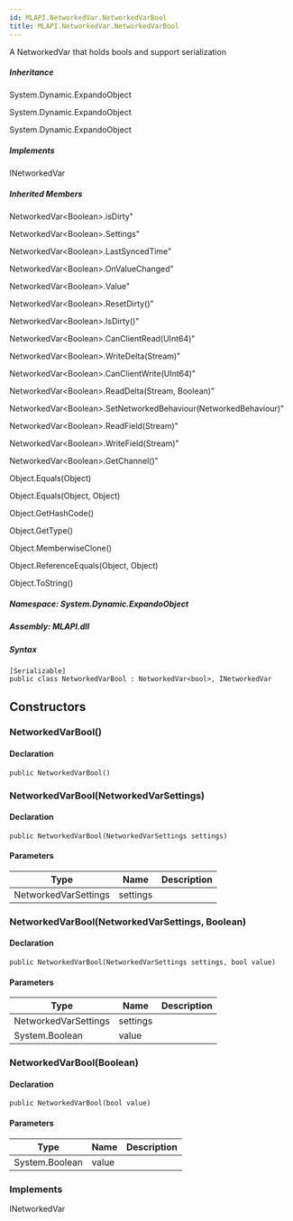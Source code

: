 ```yaml
---  
id: MLAPI.NetworkedVar.NetworkedVarBool  
title: MLAPI.NetworkedVar.NetworkedVarBool  
---
```


<div class="markdown level0 summary">

A NetworkedVar that holds bools and support serialization

</div>

<div class="markdown level0 conceptual">

</div>

<div class="inheritance">

##### Inheritance

<div class="level0">

System.Dynamic.ExpandoObject

</div>

<div class="level1">

System.Dynamic.ExpandoObject

</div>

<div class="level2">

System.Dynamic.ExpandoObject

</div>

</div>

<div classs="implements">

##### Implements

<div>

INetworkedVar

</div>

</div>

<div class="inheritedMembers">

##### Inherited Members

<div>

NetworkedVar&lt;Boolean&gt;.isDirty"

</div>

<div>

NetworkedVar&lt;Boolean&gt;.Settings"

</div>

<div>

NetworkedVar&lt;Boolean&gt;.LastSyncedTime"

</div>

<div>

NetworkedVar&lt;Boolean&gt;.OnValueChanged"

</div>

<div>

NetworkedVar&lt;Boolean&gt;.Value"

</div>

<div>

NetworkedVar&lt;Boolean&gt;.ResetDirty()"

</div>

<div>

NetworkedVar&lt;Boolean&gt;.IsDirty()"

</div>

<div>

NetworkedVar&lt;Boolean&gt;.CanClientRead(UInt64)"

</div>

<div>

NetworkedVar&lt;Boolean&gt;.WriteDelta(Stream)"

</div>

<div>

NetworkedVar&lt;Boolean&gt;.CanClientWrite(UInt64)"

</div>

<div>

NetworkedVar&lt;Boolean&gt;.ReadDelta(Stream, Boolean)"

</div>

<div>

NetworkedVar&lt;Boolean&gt;.SetNetworkedBehaviour(NetworkedBehaviour)"

</div>

<div>

NetworkedVar&lt;Boolean&gt;.ReadField(Stream)"

</div>

<div>

NetworkedVar&lt;Boolean&gt;.WriteField(Stream)"

</div>

<div>

NetworkedVar&lt;Boolean&gt;.GetChannel()"

</div>

<div>

Object.Equals(Object)

</div>

<div>

Object.Equals(Object, Object)

</div>

<div>

Object.GetHashCode()

</div>

<div>

Object.GetType()

</div>

<div>

Object.MemberwiseClone()

</div>

<div>

Object.ReferenceEquals(Object, Object)

</div>

<div>

Object.ToString()

</div>

</div>

##### **Namespace**: System.Dynamic.ExpandoObject

##### **Assembly**: MLAPI.dll

##### Syntax

    [Serializable]
    public class NetworkedVarBool : NetworkedVar<bool>, INetworkedVar

## Constructors 

### NetworkedVarBool()

<div class="markdown level1 summary">

</div>

<div class="markdown level1 conceptual">

</div>

#### Declaration

    public NetworkedVarBool()

### NetworkedVarBool(NetworkedVarSettings)

<div class="markdown level1 summary">

</div>

<div class="markdown level1 conceptual">

</div>

#### Declaration

    public NetworkedVarBool(NetworkedVarSettings settings)

#### Parameters

| Type                 | Name     | Description |
|----------------------|----------|-------------|
| NetworkedVarSettings | settings |             |

### NetworkedVarBool(NetworkedVarSettings, Boolean)

<div class="markdown level1 summary">

</div>

<div class="markdown level1 conceptual">

</div>

#### Declaration

    public NetworkedVarBool(NetworkedVarSettings settings, bool value)

#### Parameters

| Type                 | Name     | Description |
|----------------------|----------|-------------|
| NetworkedVarSettings | settings |             |
| System.Boolean       | value    |             |

### NetworkedVarBool(Boolean)

<div class="markdown level1 summary">

</div>

<div class="markdown level1 conceptual">

</div>

#### Declaration

    public NetworkedVarBool(bool value)

#### Parameters

| Type           | Name  | Description |
|----------------|-------|-------------|
| System.Boolean | value |             |

### Implements

<div>

INetworkedVar

</div>
